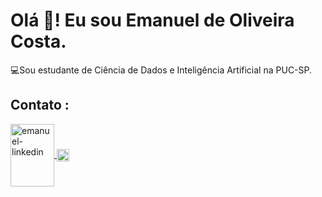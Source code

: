 # Olá 👋! Eu sou Emanuel de Oliveira Costa.

 💻Sou estudante de Ciência de Dados e Inteligência Artificial na PUC-SP.
 ## Contato :<a href="https://www.linkedin.com/in/emanuel-de-oliveira-costa-45b637185/" target="_blank">
<img align="center" alt="emanuel-linkedin" height="100" width="70" src="https://cdn.jsdelivr.net/gh/devicons/devicon/icons/linkedin/linkedin-original-wordmark.svg"
style="max-width:100%;">
</a> <a href="https://wa.me/qr/EFD7NBCXG5USN1" target="_blank">
<img align="center" alt="emanuel-whatssap" height="20" width="20" src="https://www.onlinesierbestratingkopen.nl/themes/bullseyedesignblanco/assets/image/vendor/icon_whatsapp_square.png"
style="max-width:100%;">
</a>
 
